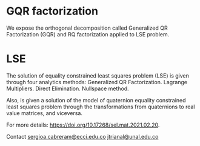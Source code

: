 # GQR factorization
We expose the orthogonal decomposition called Generalized QR Factorization (GQR) and RQ factorization applied to LSE problem.

# LSE
The solution of equality constrained least squares problem (LSE) is given through four analytics methods:
Generalized QR Factorization.
Lagrange Multipliers.
Direct Elimination.
Nullspace method.

Also, is given a solution of the model of quaternion equality constrained least squares problem through the transformations from quaternions to real value matrices, and viceversa.

For more details:
https://doi.org/10.17268/sel.mat.2021.02.20.


Contact
sergioa.cabreram@ecci.edu.co
jtrianal@unal.edu.co
